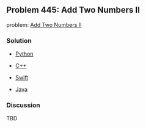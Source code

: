 ## Problem 445: Add Two Numbers II

problem: [Add Two Numbers II](https://leetcode.com/problems/add-two-numbers-ii/)

### Solution

- [Python](../python/problem445.py)

- [C++](../cpp/problem445.cpp)

- [Swift](../swift/problem445.swift)

- [Java](../java/problem445.java)

### Discussion

TBD

